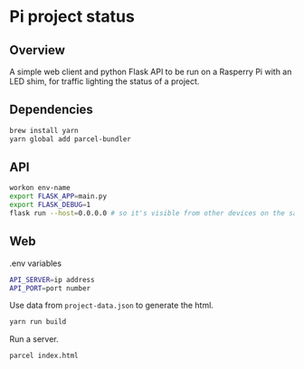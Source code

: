 # Pi project status

## Overview

A simple web client and python Flask API to be run on a Rasperry Pi with an LED shim, for traffic lighting the status of a project.

## Dependencies

```bash
brew install yarn
yarn global add parcel-bundler
```

## API

```bash
workon env-name
export FLASK_APP=main.py
export FLASK_DEBUG=1
flask run --host=0.0.0.0 # so it's visible from other devices on the same network via IP address
```

## Web

.env variables

```bash
API_SERVER=ip address
API_PORT=port number
```

Use data from `project-data.json` to generate the html.

```bash
yarn run build
```

Run a server.

```bash
parcel index.html
```
